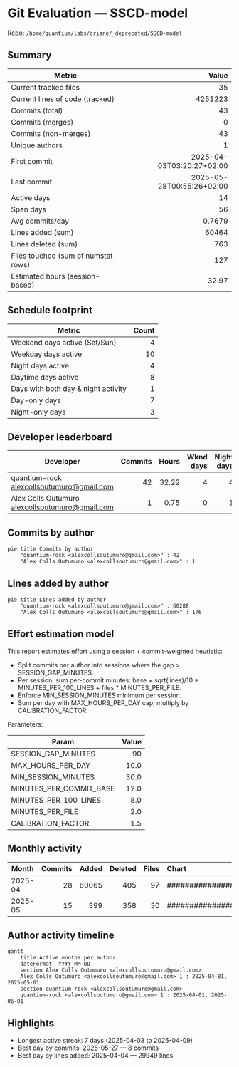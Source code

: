 # Git Evaluation — SSCD-model

Repo: `/home/quantium/labs/oriane/_deprecated/SSCD-model`

## Summary

| Metric | Value |
|---|---:|
| Current tracked files | 35 |
| Current lines of code (tracked) | 4251223 |
| Commits (total) | 43 |
| Commits (merges) | 0 |
| Commits (non-merges) | 43 |
| Unique authors | 1 |
| First commit | 2025-04-03T03:20:27+02:00 |
| Last commit | 2025-05-28T00:55:26+02:00 |
| Active days | 14 |
| Span days | 56 |
| Avg commits/day | 0.7679 |
| Lines added (sum) | 60464 |
| Lines deleted (sum) | 763 |
| Files touched (sum of numstat rows) | 127 |
| Estimated hours (session-based) | 32.97 |

## Schedule footprint

| Metric | Count |
|---|---:|
| Weekend days active (Sat/Sun) | 4 |
| Weekday days active | 10 |
| Night days active | 4 |
| Daytime days active | 8 |
| Days with both day & night activity | 1 |
| Day-only days | 7 |
| Night-only days | 3 |

## Developer leaderboard

| Developer | Commits | Hours | Wknd days | Night days | Day days | Both | Added | Deleted | Files | Active days | First | Last | Avg size | Median size | Stars |
|---|---:|---:|---:|---:|---:|---:|---:|---:|---:|---:|---|---|---:|---:|:--:
| quantium-rock <alexcollsoutumuro@gmail.com> | 42 | 32.22 | 4 | 4 | 8 | 1 | 60288 | 763 | 125 | 14 | 2025-04-03T03:24:53+02:00 | 2025-05-28T00:55:26+02:00 | 1453.6 | 16.0 | ★★★★★ |
| Alex Colls Outumuro <alexcollsoutumuro@gmail.com> | 1 | 0.75 | 0 | 1 | 0 | 0 | 176 | 0 | 2 | 1 | 2025-04-03T03:20:27+02:00 | 2025-04-03T03:20:27+02:00 | 176.0 | 176.0 | ☆☆☆☆☆ |

## Commits by author

```mermaid
pie title Commits by author
    "quantium-rock <alexcollsoutumuro@gmail.com>" : 42
    "Alex Colls Outumuro <alexcollsoutumuro@gmail.com>" : 1
```

## Lines added by author

```mermaid
pie title Lines added by author
    "quantium-rock <alexcollsoutumuro@gmail.com>" : 60288
    "Alex Colls Outumuro <alexcollsoutumuro@gmail.com>" : 176
```

## Effort estimation model

This report estimates effort using a session + commit-weighted heuristic:
- Split commits per author into sessions where the gap > SESSION_GAP_MINUTES.
- Per session, sum per-commit minutes: base + sqrt(lines)/10 * MINUTES_PER_100_LINES + files * MINUTES_PER_FILE.
- Enforce MIN_SESSION_MINUTES minimum per session.
- Sum per day with MAX_HOURS_PER_DAY cap; multiply by CALIBRATION_FACTOR.

Parameters:

| Param | Value |
|---|---:|
| SESSION_GAP_MINUTES | 90 |
| MAX_HOURS_PER_DAY | 10.0 |
| MIN_SESSION_MINUTES | 30.0 |
| MINUTES_PER_COMMIT_BASE | 12.0 |
| MINUTES_PER_100_LINES | 8.0 |
| MINUTES_PER_FILE | 2.0 |
| CALIBRATION_FACTOR | 1.5 |

## Monthly activity

| Month | Commits | Added | Deleted | Files | Chart |
|---|---:|---:|---:|---:|:---|
| 2025-04 | 28 | 60065 | 405 | 97 | ######################################## |
| 2025-05 | 15 | 399 | 358 | 30 | ##################### |

## Author activity timeline

```mermaid
gantt
    title Active months per author
    dateFormat  YYYY-MM-DD
    section Alex Colls Outumuro <alexcollsoutumuro@gmail.com>
    Alex Colls Outumuro <alexcollsoutumuro@gmail.com> 1 : 2025-04-01, 2025-05-01
    section quantium-rock <alexcollsoutumuro@gmail.com>
    quantium-rock <alexcollsoutumuro@gmail.com> 1 : 2025-04-01, 2025-06-01
```

## Highlights

- Longest active streak: 7 days (2025-04-03 to 2025-04-09)
- Best day by commits: 2025-05-27 — 8 commits
- Best day by lines added: 2025-04-04 — 29949 lines


